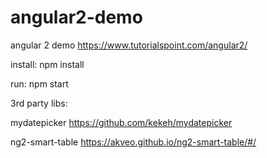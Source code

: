 # angular2-demo
angular 2 demo
https://www.tutorialspoint.com/angular2/

install:
npm install

run:
npm start



3rd party libs:

mydatepicker
https://github.com/kekeh/mydatepicker

ng2-smart-table
https://akveo.github.io/ng2-smart-table/#/